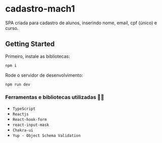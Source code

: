 # cadastro-mach1

SPA criada para cadastro de alunos, inserindo nome, email, cpf (único) e curso.

## Getting Started

Primeiro, instale as bibliotecas:
```bash
npm i
```

Rode o servidor de desenvolvimento:
```bash
npm run dev
```

### Ferramentas e bibliotecas utilizadas :technologist:
- `TypeScript`
- `Reactjs`
- `React-hook-form`
- `react-input-mask`
- `Chakra-ui`
- `Yup - Object Schema Validation`
